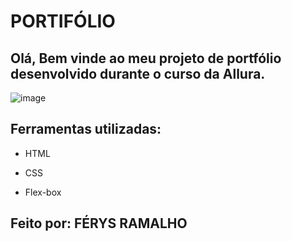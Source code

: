 # PORTIFÓLIO
## Olá, Bem vinde ao meu projeto de portfólio desenvolvido durante o curso da Allura.

![image]([https://github.com/FerysRamalho/portifolio/blob/c825f6d49ad5d16b1b389794cbd0817c14d90cc1/assets/pagina.png])

## Ferramentas utilizadas:

* HTML

* CSS

* Flex-box

## Feito por: FÉRYS RAMALHO
